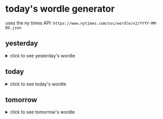 # today's wordle generator

uses the ny times API: `https://www.nytimes.com/svc/wordle/v2/YYYY-MM-DD.json`

## yesterday

<details>
    <summary>click to see yesterday's wordle</summary>

    spite

</details>

## today

<details>
    <summary>click to see today's wordle</summary>

    track

</details>

## tomorrow

<details>
    <summary>click to see tomorrow's wordle</summary>

    mango

</details>
